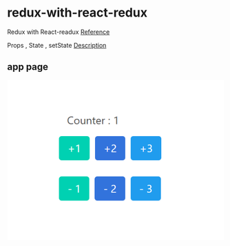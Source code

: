 # redux-with-react-redux

Redux with React-readux
[Reference](https://devahoy.com/blog/2018/07/introduction-to-redux/)

Props , State , setState
[Description](https://medium.com/@pakawatmange/%E0%B8%97%E0%B8%B8%E0%B8%81%E0%B8%AD%E0%B8%A2%E0%B9%88%E0%B8%B2%E0%B8%87%E0%B8%97%E0%B8%B5%E0%B9%88%E0%B9%80%E0%B8%9B%E0%B9%87%E0%B8%99-props-state-setstate-44819fbc5924)


## app page
![](/img/app.png)
